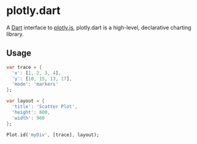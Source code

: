 # plotly.dart

A [Dart](http://www.dartlang.org/) interface to
[plotly.js](https://plot.ly/javascript/), plotly.dart
is a high-level, declarative charting library.

## Usage

```dart
var trace = {
  'x': [1, 2, 3, 4],
  'y': [10, 15, 13, 17],
  'mode': 'markers'
};

var layout = {
  'title': 'Scatter Plot',
  'height': 800,
  'width': 960
};

Plot.id('myDiv', [trace], layout);
```
